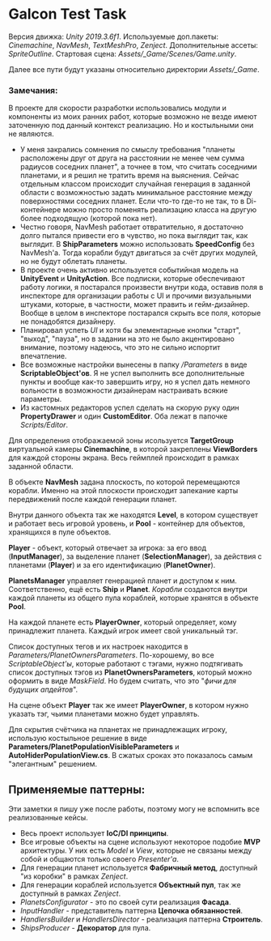 # Galcon Test Task

Версия движка: *Unity 2019.3.6f1*.
Используемые доп.пакеты: *Cinemachine*, *NavMesh*, *TextMeshPro*, *Zenject*.
Дополнительные ассеты: *SpriteOutline*.
Стартовая сцена: *Assets/_Game/Scenes/Game.unity*.

Далее все пути будут указаны относительно директории *Assets/_Game*.

### Замечания:

 В проекте для скорости разработки использовались модули и компоненты из моих ранних работ, которые возможно не везде имеют заточенную под данный контекст реализацию. Но и костыльными они не являются.
- У меня закрались сомнения по смыслу требования "планеты расположены друг от друга на расстоянии не менее чем сумма радиусов соседних планет", а точнее в том, что считать соседними планетами, и я решил не тратить время на выяснения. Сейчас отдельным классом происходит случайная генерация в заданной области с возможностью задать минимальное расстояние между поверхностями соседних планет. Если что-то где-то не так, то в Di-контейнере можно просто поменять реализацию класса на другую более подходящую (которой пока нет).
- Честно говоря, NavMesh работает отвратительно, я достаточно долго пытался привести его в чувство, но пока выглядит так, как выглядит. В **ShipParameters** можно использовать **SpeedConfig** без NavMesh'а. Тогда корабли будут двигаться за счёт других модулей, но не будут облетать планеты.
- В проекте очень активно используется событийная модель на **UnityEvent** и **UnityAction**. Все подписки, которые обеспечивают работу логики, я постарался произвести внутри кода, оставив поля в инспекторе для организации работы с UI и прочими визуальными штуками, которые, в частности, может править и гейм-дизайнер. Вообще в целом в инспекторе постарался скрыть все поля, которые не понадобятся дизайнеру.
- Планировал успеть *UI* и хотя бы элементарные кнопки "старт", "выход", "пауза", но в задании на это не было акцентировано внимание, поэтому надеюсь, что это не сильно испортит впечатление.
- Все возможные настройки вынесены в папку */Parameters* в виде **ScriptableObject'ов**. Я не успел выполнить все дополнительные пункты и вообще как-то завершить игру, но я успел дать немного вольности в возможности дизайнерам настраивать всякие параметры.
- Из кастомных редакторов успел сделать на скорую руку один **PropertyDrawer** и один **CustomEditor**. Оба лежат в папочке *Scripts/Editor*.

Для определения отображаемой зоны исользуется **TargetGroup** виртуальной камеры **Cinemachine**, в которой закреплены **ViewBorders** для каждой стороны экрана. Весь геймплей происходит в рамках заданной области.

В объекте **NavMesh** задана плоскость, по которой перемещаются корабли. Именно на этой плоскости происходит запекание карты передвижений после каждой генерации планет.

Внутри данного объекта так же находятся **Level**, в котором существует и работает весь игровой уровень, и **Pool** - контейнер для объектов, хранящихся в пуле объектов.

**Player** - объект, который отвечает за игрока: за его ввод (**InputManager**), за выделение планет (**SelectionManager**), за действия с планетами (**Player**) и за его идентификацию (**PlanetOwner**).

**PlanetsManager** управляет генерацией планет и доступом к ним.
Соответственно, ещё есть **Ship** и **Planet**.
*Корабли* создаются внутри каждой планеты из общего пула кораблей, которые хранятся в объекте **Pool**.

На каждой планете есть **PlayerOwner**, который определяет, кому принадлежит планета. Каждый игрок имеет свой уникальный тэг.

Список доступных тегов и их настроек находится в *Parameters/PlanetOwnersParameters*. По-хорошему, во все *ScriptableObject'ы*, которые работают с тэгами, нужно подтягивать список доступных тэгов из **PlanetOwnersParameters**, который можно оформить в виде *MaskField*. Но будем считать, что это "*фичи для будущих апдейтов*".

На сцене объект **Player** так же имеет **PlayerOwner**, в котором нужно указать тэг, чьими планетами можно будет управлять.

Для скрытия счётчика на планетах не принадлежащих игроку, использую костыльное решение в виде **Parameters/PlanetPopulationVisibleParameters** и **AutoHiderPopulationView.cs**. В сжатых сроках это показалось самым "элегантным" решением.

## Применяемые паттерны:

Эти заметки я пишу уже после работы, поэтому могу не вспомнить все реализованные кейсы.

- Весь проект использует **IoC/DI принципы**.
- Все игровые объекты на сцене используют некоторое подобие **MVP** архитектуры. У них есть *Model* и *View*, которые не связаны между собой и общаются только своего *Presenter'а*.
- Для генерации планет используется **Фабричный метод**, доступный "из коробки" в рамках *Zenject*.
- Для генерации кораблей используется **Объектный пул**, так же доступный в рамках *Zenject*.
- *PlanetsConfigurator* - это по своей сути реализация **Фасада**.
- *InputHandler* - представитель паттерна **Цепочка обязанностей**.
- *HandlersBuilder* и *HandlersDirector* - реализация паттерна **Строитель**.
- *ShipsProducer* - **Декоратор** для пула.